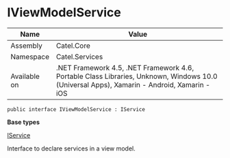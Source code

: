 

# IViewModelService

Name|Value
---|---
Assembly|Catel.Core
Namespace|Catel.Services
Available on|.NET Framework 4.5, .NET Framework 4.6, Portable Class Libraries, Unknown, Windows 10.0 (Universal Apps), Xamarin - Android, Xamarin - iOS

```
public interface IViewModelService : IService
```

**Base types**

[IService](/Catel.Core\Catel\Services\IService.md)


Interface to declare services in a view model.



